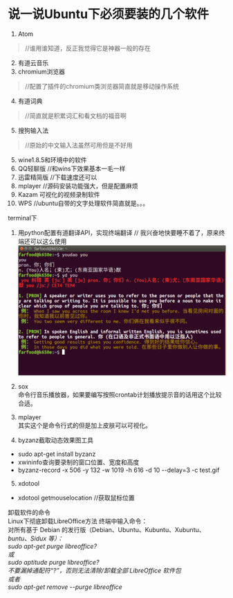 # 说一说Ubuntu下必须要装的几个软件

1. Atom         
 >  //谁用谁知道，反正我觉得它是神器一般的存在
2. 有道云音乐
3. chromium浏览器 
> //配置了插件的chromium类浏览器简直就是移动操作系统
4. 有道词典   
> //简直就是积累词汇和看文档的福音啊
5. 搜狗输入法  
> //原始的中文输入法虽然可用但是不好用
5. wine1.8.5和环境中的软件
  1. QQ轻聊版  //和wins下效果基本一毛一样
  2. 迅雷精简版 //下载速度还可以
6. mplayer   //源码安装功能强大，但是配置麻烦
7. Kazam    可视化的视频录制软件
8. WPS //ubuntu自带的文字处理软件简直就是。。。


terminal下
1. 用python配置有道翻译API，实现终端翻译
// 我兴奋地快要睡不着了，原来终端还可以这么使用
![youdao](/images/demo/youdao.png)

2. sox   
命令行音乐播放器，如果要编写按照crontab计划播放提示音的话用这个比较合适。  

3. mplayer  
其实这个是命令行式的但是加上皮肤可以可视化。  
4. byzanz截取动态效果图工具
 - sudo apt-get install byzanz   
 - xwininfo查询要录制的窗口位置、宽度和高度
 - byzanz-record -x 506 -y 132 -w 1019 -h 616  -d 10 --delay=3 -c test.gif   
5. xdotool
 - xdotool getmouselocation  //获取鼠标位置



卸载软件的命令  
Linux下彻底卸载LibreOffice方法
终端中输入命令：  
对所有基于 Debian 的发行版（Debian、Ubuntu、Kubuntu、Xubuntu、*buntu、Sidux 等）：   
sudo apt-get purge libreoffice?  
或  
sudo aptitude purge libreoffice?  
不要漏掉通配符“?”，否则无法清除/卸载全部 LibreOffice 软件包  
或者  
sudo apt-get remove --purge libreoffice*

